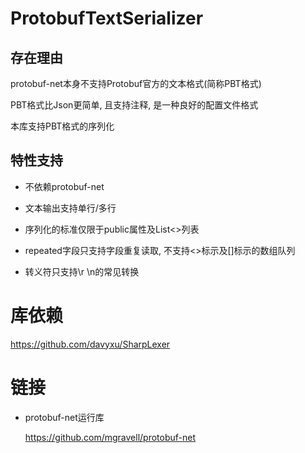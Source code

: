 # ProtobufTextSerializer

## 存在理由

protobuf-net本身不支持Protobuf官方的文本格式(简称PBT格式)

PBT格式比Json更简单, 且支持注释, 是一种良好的配置文件格式

本库支持PBT格式的序列化

## 特性支持

* 不依赖protobuf-net

* 文本输出支持单行/多行

* 序列化的标准仅限于public属性及List<>列表

* repeated字段只支持字段重复读取, 不支持<>标示及[]标示的数组队列

* 转义符只支持\r \n的常见转换

# 库依赖

https://github.com/davyxu/SharpLexer


# 链接

* protobuf-net运行库

	https://github.com/mgravell/protobuf-net